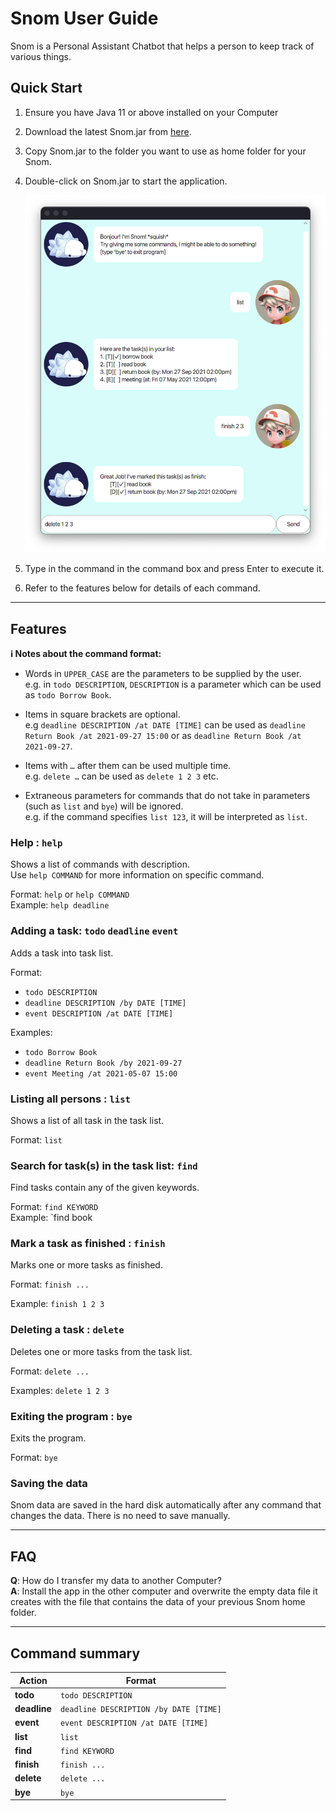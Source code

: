 # Snom User Guide
Snom is a Personal Assistant Chatbot that helps a person to keep track of various things.

## Quick Start
1. Ensure you have Java 11 or above installed on your Computer
2. Download the latest Snom.jar from [here](https://github.com/se-edu/addressbook-level3/releases).
3. Copy Snom.jar to the folder you want to use as home folder for your Snom.
4. Double-click on Snom.jar to start the application. <br>

   ![Ui](Ui.png)
5. Type in the command in the command box and press Enter to execute it.
6. Refer to the features below for details of each command.

--------------------------------------------------------------------------------------------------------------------

## Features

<div markdown="block" class="alert alert-info">

**:information_source: Notes about the command format:**<br>

* Words in `UPPER_CASE` are the parameters to be supplied by the user.<br>
  e.g. in `todo DESCRIPTION`, `DESCRIPTION` is a parameter which can be used as `todo Borrow Book`.

* Items in square brackets are optional.<br>
  e.g `deadline DESCRIPTION /at DATE [TIME]` can be used as 
  `deadline Return Book /at 2021-09-27 15:00` or as 
  `deadline Return Book /at 2021-09-27`.

* Items with `…`​ after them can be used multiple time.<br>
  e.g. `delete …​` can be used as `delete 1 2 3` etc.

* Extraneous parameters for commands that do not take in parameters 
  (such as `list` and `bye`) will be ignored.<br>
  e.g. if the command specifies `list 123`, it will be interpreted as `list`.

</div>

### Help : `help`

Shows a list of commands with description.<br>
Use `help COMMAND` for more information on specific command.

Format: `help` or `help COMMAND` <br>
Example: `help deadline`


### Adding a task: `todo` `deadline` `event`

Adds a task into task list.

Format: 
- `todo DESCRIPTION`
- `deadline DESCRIPTION /by DATE [TIME]`
- `event DESCRIPTION /at DATE [TIME]`

Examples:
- `todo Borrow Book`
- `deadline Return Book /by 2021-09-27`
- `event Meeting /at 2021-05-07 15:00`

### Listing all persons : `list`

Shows a list of all task in the task list.

Format: `list`

### Search for task(s) in the task list: `find`

Find tasks contain any of the given keywords.

Format: `find KEYWORD`<br>
Example: `find book

### Mark a task as finished : `finish`

Marks one or more tasks as finished.

Format: `finish ...`

Example: `finish 1 2 3`

### Deleting a task : `delete`

Deletes one or more tasks from the task list.

Format: `delete ...`

Examples: `delete 1 2 3`

### Exiting the program : `bye`

Exits the program.

Format: `bye`

### Saving the data

Snom data are saved in the hard disk automatically after any command that changes the data. 
There is no need to save manually.

--------------------------------------------------------------------------------------------------------------------

## FAQ

**Q**: How do I transfer my data to another Computer?<br>
**A**: Install the app in the other computer and overwrite the empty data file 
it creates with the file that contains the data of your previous Snom home folder.

--------------------------------------------------------------------------------------------------------------------

## Command summary

Action | Format
--------|------------------
**todo** | `todo DESCRIPTION`
**deadline** | `deadline DESCRIPTION /by DATE [TIME]`
**event** | `event DESCRIPTION /at DATE [TIME]`
**list** | `list`
**find** | `find KEYWORD`
**finish** | `finish ...`
**delete** | `delete ...`
**bye** | `bye`